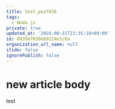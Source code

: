 ```yaml
---
title: test_post016
tags:
  - Node.js
private: true
updated_at: '2024-08-31T22:35:18+09:00'
id: 693567830e69224e1c6a
organization_url_name: null
slide: false
ignorePublish: false
---
```

# new article body
test
